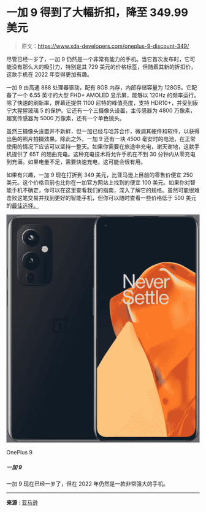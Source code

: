 # 一加 9 得到了大幅折扣，降至 349.99 美元

> 原文：<https://www.xda-developers.com/oneplus-9-discount-349/>

尽管已经一岁了，一加 9 仍然是一个非常有能力的手机。当它首次发布时，它可能没有那么大的吸引力，特别是其 729 美元的价格标签，但随着其新的折扣价，这款手机在 2022 年变得更加有趣。

一加 9 由高通 888 处理器驱动，配有 8GB 内存，内部存储容量为 128GB。它配备了一个 6.55 英寸的大型 FHD+ AMOLED 显示屏，能够以 120Hz 的频率运行。除了快速的刷新率，屏幕还提供 1100 尼特的峰值亮度，支持 HDR10+，并受到康宁大猩猩玻璃 5 的保护。它还有一个三摄像头设置，主传感器为 4800 万像素，超宽传感器为 5000 万像素，还有一个单色镜头。

虽然三摄像头设置并不新鲜，但一加已经与哈苏合作，微调其硬件和软件，以获得出色的照片拍摄效果。除此之外，一加 9 还有一块 4500 毫安时的电池，在正常使用的情况下应该可以坚持一整天。如果你需要在旅途中充电，谢天谢地，这款手机提供了 65T 的翘曲充电。这种充电技术将允许手机在不到 30 分钟内从零充电到充满。如果电量不足，需要快速充电，这可能会很有用。

如果有兴趣，一加 9 现在打折到 349 美元，比亚马逊上目前的零售价便宜 250 美元。这个价格目前也比你在一加官方网站上找到的便宜 100 美元。如果你对智能手机不确定，你可以在这里查看我们的指南，深入了解它的规格。虽然可能很难击败这笔交易并找到更好的智能手机，但你可以随时查看一些价格低于 500 美元的[最佳选择。](https://www.xda-developers.com/best-cheap-phones-under-500/)

 <picture>![The OnePlus 9 is a year old now but still a very capable phone in 2022.](img/9b7374d9a6899493d1970ffe8d3abebf.png)</picture> 

OnePlus 9

##### 一加 9

一加 9 现在已经一岁了，但在 2022 年仍然是一款非常强大的手机。

* * *

**来源** : [亚马逊](https://www.amazon.com/OnePlus-Unlocked-Smartphone-Hasselblad-Wireless/dp/B08Y73NTXY/?tag=xda-6fsetcq-20&ascsubtag=UUxdaUeUpU1000197&asc_refurl=https%3A%2F%2Fwww.xda-developers.com%2Foneplus-9-discount-349%2F&asc_campaign=Affiliate)